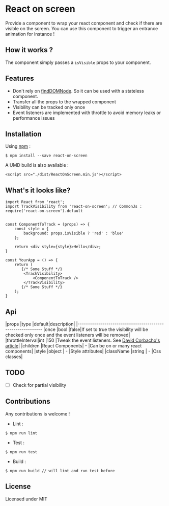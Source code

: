 # React on screen

Provide a component to wrap your react component and check if there are visible on the screen.
You can use this component to trigger an entrance animation for instance !

## How it works ?

The component simply passes a ```isVisible``` props to your component.
 
## Features
 
- Don't rely on [findDOMNode](https://facebook.github.io/react/docs/top-level-api.html#reactdom.finddomnode). So it can be used with a stateless component.
- Transfer all the props to the wrapped component
- Visibility can be tracked only once
- Event listeners are implemented with throttle to avoid  memory leaks or performance issues

## Installation

Using [npm](https://www.npmjs.com/) :

```
$ npm install --save react-on-screen
```

A UMD build is also available :

```
<script src="./dist/ReactOnScreen.min.js"></script>
```

## What's it looks like?

```
import React from 'react';
import TrackVisibility from 'react-on-screen'; // CommonJs : require('react-on-screen').default


const ComponentToTrack = (props) => {
    const style = {
        background: props.isVisible ? 'red' : 'blue'
    };
    
    return <div style={style}>Hello</div>;
}

const YourApp = () => {
    return (
       {/* Some Stuff */}
        <TrackVisibility>
            <ComponentToTrack />
        </TrackVisibility>
       {/* Some Stuff */}
    );
}

```

## Api

|props           |type            |default|description|
|------------------------------------------------------------
|once            |bool            |false|If set to true the visibility will be checked only once and the event listeners will be removed| 
|throttleInterval|int             |150  |Tweak the event listeners. See [David Corbacho's article](https://css-tricks.com/debouncing-throttling-explained-examples/)|
|children        |React Components|  -  |Can be on or many react components|
|style           |object          |  -  |Style attributes|
|className       |string          |  -  |Css classes|

## TODO

- [ ] Check for partial visibility

## Contributions 

Any contributions is welcome !

- Lint :

```
$ npm run lint
```

- Test :

```
$ npm run test
```

- Build :

```
$ npm run build // will lint and run test before
```


## License

Licensed under MIT
